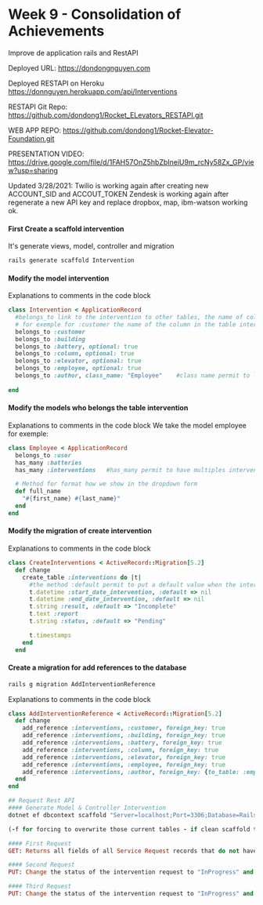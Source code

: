 # Week 9 - Consolidation of Achievements

Improve de application rails and RestAPI

Deployed URL:  https://dondongnguyen.com   

Deployed RESTAPI on Heroku   https://donnguyen.herokuapp.com/api/Interventions

RESTAPI Git Repo: https://github.com/dondong1/Rocket_ELevators_RESTAPI.git

WEB APP REPO: https://github.com/dondong1/Rocket-Elevator-Foundation.git

PRESENTATION VIDEO: https://drive.google.com/file/d/1FAH57OnZ5hbZbIneiU9m_rcNy58Zx_GP/view?usp=sharing

Updated 3/28/2021:  Twilio is working again after creating new ACCOUNT_SID and ACCOUT_TOKEN
                    Zendesk is working again after regenerate a new API key and replace
                    dropbox, map, ibm-watson working ok.
                    


#### First Create a scaffold intervention
It's generate views, model, controller and migration
```sh 
rails generate scaffold Intervention
```
#### Modify the model intervention
Explanations to comments in the code block
```rb
class Intervention < ApplicationRecord
  #belongs_to link to the intervention to other tables, the name of column is the table_id
  # for exemple for :customer the name of the column in the table interventions is customer_id
  belongs_to :customer
  belongs_to :building
  belongs_to :battery, optional: true
  belongs_to :column, optional: true
  belongs_to :elevator, optional: true
  belongs_to :employee, optional: true
  belongs_to :author, class_name: "Employee"    #class name permit to link the author_id to a employee
  
end
```
#### Modify the models who belongs the table intervention
Explanations to comments in the code block
We take the model employee for exemple:
```rb
class Employee < ApplicationRecord
  belongs_to :user
  has_many :batteries
  has_many :interventions   #has_many permit to have multiples interventions

  # Method for format how we show in the dropdown form
  def full_name
    "#{first_name} #{last_name}"
  end
end
```

#### Modify the migration of create intervention
Explanations to comments in the code block
```rb
class CreateInterventions < ActiveRecord::Migration[5.2]
  def change
    create_table :interventions do |t|
      #the method :default permit to put a default value when the intervention is create
      t.datetime :start_date_intervention, :default => nil
      t.datetime :end_date_intervention, :default => nil
      t.string :result, :default => "Incomplete"
      t.text :report
      t.string :status, :default => "Pending"

      t.timestamps
    end
  end
```

#### Create a migration for add references to the database
```sh
rails g migration AddInterventionReference
```
Explanations to comments in the code block
```rb
class AddInterventionReference < ActiveRecord::Migration[5.2]
  def change
    add_reference :interventions, :customer, foreign_key: true
    add_reference :interventions, :building, foreign_key: true
    add_reference :interventions, :battery, foreign_key: true
    add_reference :interventions, :column, foreign_key: true
    add_reference :interventions, :elevator, foreign_key: true
    add_reference :interventions, :employee, foreign_key: true
    add_reference :interventions, :author, foreign_key: {to_table: :employees}
  end
end

## Request Rest API
#### Generate Model & Controller Intervention
dotnet ef dbcontext scaffold "Server=localhost;Port=3306;Database=RailsApp_development;Uid=root;Pwd=Codeboxx1!;" Mysql.Data.EntityFrameworkCore -o Models -f

(-f for forcing to overwrite those current tables - if clean scaffold then no need -f at the end)

#### First Request
GET: Returns all fields of all Service Request records that do not have a start date and are in "Pending" status.

#### Second Request
PUT: Change the status of the intervention request to "InProgress" and add a start date and time (Timestamp).

#### Third Request
PUT: Change the status of the intervention request to "InProgress" and add a start date and time (Timestamp).



